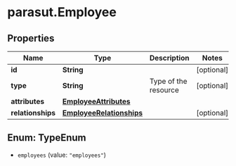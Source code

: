 # parasut.Employee

## Properties
Name | Type | Description | Notes
------------ | ------------- | ------------- | -------------
**id** | **String** |  | [optional] 
**type** | **String** | Type of the resource | [optional] 
**attributes** | [**EmployeeAttributes**](EmployeeAttributes.md) |  | 
**relationships** | [**EmployeeRelationships**](EmployeeRelationships.md) |  | [optional] 


<a name="TypeEnum"></a>
## Enum: TypeEnum


* `employees` (value: `"employees"`)




